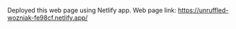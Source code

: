 Deployed this web page using Netlify app. Web page link: https://unruffled-wozniak-fe98cf.netlify.app/
